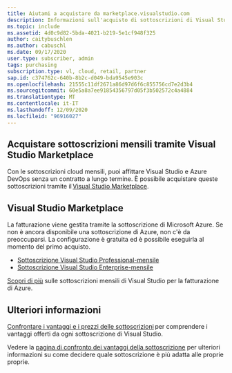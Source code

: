 ```yaml
---
title: Aiutami a acquistare da marketplace.visualstudio.com
description: Informazioni sull'acquisto di sottoscrizioni di Visual Studio da marketplace.visualstudio.com
ms.topic: include
ms.assetid: 4d0c9d82-5bda-4021-b219-5e1cf948f325
author: caitybuschlen
ms.author: cabuschl
ms.date: 09/17/2020
user.type: subscriber, admin
tags: purchasing
subscription.type: vl, cloud, retail, partner
sap.id: c374762c-640b-8b2c-d049-bda9545e903c
ms.openlocfilehash: 21555c11df2671a86d97d6f6c855756cd7e2d3b4
ms.sourcegitcommit: 60e5a8a7ee91854356797d05f3b502572c4a4884
ms.translationtype: MT
ms.contentlocale: it-IT
ms.lasthandoff: 12/09/2020
ms.locfileid: "96916027"
---
```

## <a name="purchase-monthly-subscriptions-through-visual-studio-marketplace"></a>Acquistare sottoscrizioni mensili tramite Visual Studio Marketplace 

Con le sottoscrizioni cloud mensili, puoi affittare Visual Studio e Azure DevOps senza un contratto a lungo termine. È possibile acquistare queste sottoscrizioni tramite il [Visual Studio Marketplace](https://marketplace.visualstudio.com/subscriptions).  

## <a name="visual-studio-marketplace"></a>Visual Studio Marketplace 

La fatturazione viene gestita tramite la sottoscrizione di Microsoft Azure. Se non è ancora disponibile una sottoscrizione di Azure, non c'è da preoccuparsi. La configurazione è gratuita ed è possibile eseguirla al momento del primo acquisto.  

* [Sottoscrizione Visual Studio Professional-mensile](https://marketplace.visualstudio.com/items?itemName=ms.vs-professional-monthly) 
* [Sottoscrizione Visual Studio Enterprise-mensile](https://marketplace.visualstudio.com/items?itemName=ms.vs-enterprise-monthly) 

[Scopri di più](https://docs.microsoft.com/visualstudio/subscriptions/vscloud-billing-faq) sulle sottoscrizioni mensili di Visual Studio per la fatturazione di Azure. 

## <a name="more-information"></a>Ulteriori informazioni 

[Confrontare i vantaggi e i prezzi delle sottoscrizioni](https://visualstudio.microsoft.com/vs/pricing/) per comprendere i vantaggi offerti da ogni sottoscrizione di Visual Studio. 

Vedere la [pagina di confronto dei vantaggi della sottoscrizione](https://visualstudio.microsoft.com/vs/benefits/) per ulteriori informazioni su come decidere quale sottoscrizione è più adatta alle proprie proprie.